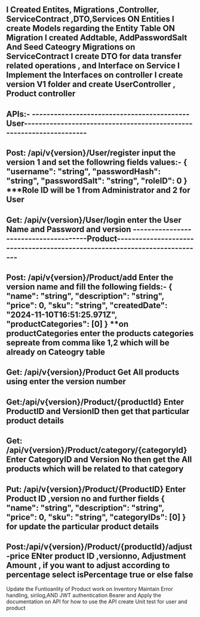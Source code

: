  I Created Entites, Migrations ,Controller, ServiceContract ,DTO,Services
 ON Entities I create Models regarding the Entity Table
 ON Migration I created Addtable, AddPasswordSalt And Seed Cateogry Migrations
 on ServiceContract I create DTO for data transfer related operations , and Interface 
 on Service I Implement the Interfaces 
 on controller I create version V1 folder and create UserController , Product controller
 --------------------------------------------------------------------------------------------------
APIs:-
-------------------------------------------User--------------------------------------------------------------------
------------------------------------
Post: /api/v{version}/User/register
input the version 1
and set the followring fields values:-
{
  "username": "string",
  "passwordHash": "string",
  "passwordSalt": "string",
  "roleID": 0
} 
***Role ID will be 1 from Administrator and 2 for User
---------------------------------------------
Get: /api/v{version}/User/login
enter the User Name and Password and version 
--------------------------------------Product---------------------------------------------------------------------------
----------------------------------------
 Post: /api/v{version}/Product/add
Enter the version name and fill the following fields:-
{
  "name": "string",
  "description": "string",
  "price": 0,
  "sku": "string",
  "createdDate": "2024-11-10T16:51:25.971Z",
  "productCategories": [0]
}
**on productCategories enter the products categories sepreate from comma like 1,2 which will be already on Cateogry table
--------------------------------------
Get: /api/v{version}/Product
Get All products using enter the version number
---------------------------------------------
Get:/api/v{version}/Product/{productId}
Enter ProductID and VersionID then get that particular product details
-------------------------------------------------
Get: /api/v{version}/Product/category/{categoryId}
Enter CategoryID and Version No then get the All products which will be related to that category
-----------------------------------------------
Put: /api/v{version}/Product/{ProductID}
Enter Product ID ,version no and further fields
{
  "name": "string",
  "description": "string",
  "price": 0,
  "sku": "string",
  "categoryIDs": [0]
}
for update the particular product details
-----------------------------------------------
Post:/api/v{version}/Product/{productId}/adjust-price
ENter product ID ,versionno, Adjustment Amount , if you want to adjust according to percentage select isPercentage true or else false
-------------------------------------------------------------------------------------------------------------------------------------
Update the Funtioanlity of Product 
work on Inventory 
Maintain Error handling, sirilog,AND JWT authentication Bearer and Apply the documentation on API for how to use the API 
create  Unit test for user and product
 
